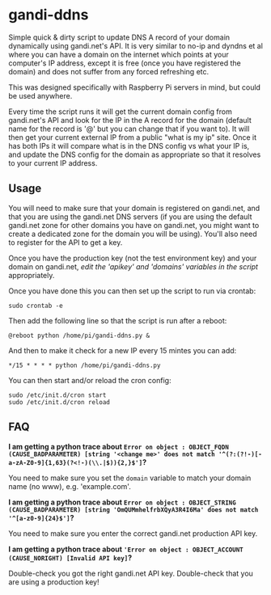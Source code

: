 gandi-ddns
==========

Simple quick & dirty script to update DNS A record of your domain dynamically using gandi.net's API.  It is very similar to no-ip and dyndns et al where you can have a domain on the internet which points at your computer's IP address, except it is free (once you have registered the domain) and does not suffer from any forced refreshing etc.  

This was designed specifically with Raspberry Pi servers in mind, but could be used anywhere.  

Every time the script runs it will get the current domain config from gandi.net's API and look for the IP in the A record for the domain (default name for the record is '@' but you can change that if you want to).  It will then get your current external IP from a public "what is my ip" site.  Once it has both IPs it will compare what is in the DNS config vs what your IP is, and update the DNS config for the domain as appropriate so that it resolves to your current IP address.

Usage
-----
You will need to make sure that your domain is registered on gandi.net, and that you are using the gandi.net DNS servers (if you are using the default gandi.net zone for other domains you have on gandi.net, you might want to create a dedicated zone for the domain you will be using).  You'll also need to register for the API to get a key.  

Once you have the production key (not the test environment key) and your domain on gandi.net, *edit the 'apikey' and 'domains' variables in the script* appropriately.

Once you have done this you can then set up the script to run via crontab:

```
sudo crontab -e
```

Then add the following line so that the script is run after a reboot:

```
@reboot python /home/pi/gandi-ddns.py &
```

And then to make it check for a new IP every 15 mintes you can add:

```
*/15 * * * * python /home/pi/gandi-ddns.py
```
You can then start and/or reload the cron config:

```
sudo /etc/init.d/cron start
sudo /etc/init.d/cron reload

```

FAQ
---
**I am getting a python trace about ```Error on object : OBJECT_FQDN (CAUSE_BADPARAMETER) [string '<change me>' does not match '^(?:(?!-)[-a-zA-Z0-9]{1,63}(?<!-)(\\.|$)){2,}$']```?**

You need to make sure you set the ```domain``` variable to match your domain name (no www), e.g. 'example.com'.

**I am getting a python trace about ```Error on object : OBJECT_STRING (CAUSE_BADPARAMETER) [string 'OmQUMmhelfrbXQyA3R4I6Ma' does not match '^[a-z0-9]{24}$']```?**

You need to make sure you enter the correct gandi.net production API key.

**I am getting a python trace about ```'Error on object : OBJECT_ACCOUNT (CAUSE_NORIGHT) [Invalid API key]```?**

Double-check you got the right gandi.net API key.  Double-check that you are using a production key!
